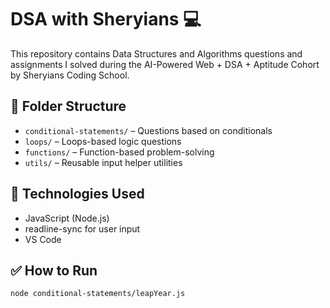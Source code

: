 # DSA with Sheryians 💻

This repository contains Data Structures and Algorithms questions and assignments I solved during the AI-Powered Web + DSA + Aptitude Cohort by Sheryians Coding School.

## 📂 Folder Structure

- `conditional-statements/` – Questions based on conditionals
- `loops/` – Loops-based logic questions
- `functions/` – Function-based problem-solving
- `utils/` – Reusable input helper utilities

## 🚀 Technologies Used

- JavaScript (Node.js)
- readline-sync for user input
- VS Code

## ✅ How to Run

```bash
node conditional-statements/leapYear.js

